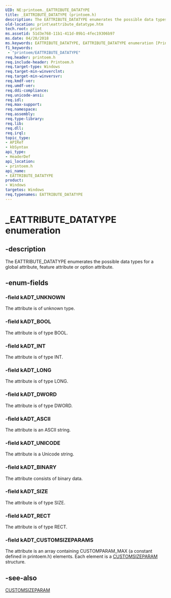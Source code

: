 ```yaml
---
UID: NE:printoem._EATTRIBUTE_DATATYPE
title: _EATTRIBUTE_DATATYPE (printoem.h)
description: The EATTRIBUTE_DATATYPE enumerates the possible data types for a global attribute, feature attribute or option attribute.
old-location: print\eattribute_datatype.htm
tech.root: print
ms.assetid: 51d3e768-11b1-411d-89b1-4fec19306b97
ms.date: 04/20/2018
ms.keywords: EATTRIBUTE_DATATYPE, EATTRIBUTE_DATATYPE enumeration [Print Devices], _EATTRIBUTE_DATATYPE, kADT_ASCII, kADT_BINARY, kADT_BOOL, kADT_CUSTOMSIZEPARAMS, kADT_DWORD, kADT_INT, kADT_LONG, kADT_RECT, kADT_SIZE, kADT_UNICODE, kADT_UNKNOWN, print.eattribute_datatype, print_unidrv-pscript_allplugins_6cda9036-f339-4700-808e-06c8867e5ba0.xml, printoem/EATTRIBUTE_DATATYPE, printoem/kADT_ASCII, printoem/kADT_BINARY, printoem/kADT_BOOL, printoem/kADT_CUSTOMSIZEPARAMS, printoem/kADT_DWORD, printoem/kADT_INT, printoem/kADT_LONG, printoem/kADT_RECT, printoem/kADT_SIZE, printoem/kADT_UNICODE, printoem/kADT_UNKNOWN
f1_keywords:
 - "printoem/EATTRIBUTE_DATATYPE"
req.header: printoem.h
req.include-header: Printoem.h
req.target-type: Windows
req.target-min-winverclnt: 
req.target-min-winversvr: 
req.kmdf-ver: 
req.umdf-ver: 
req.ddi-compliance: 
req.unicode-ansi: 
req.idl: 
req.max-support: 
req.namespace: 
req.assembly: 
req.type-library: 
req.lib: 
req.dll: 
req.irql: 
topic_type:
- APIRef
- kbSyntax
api_type:
- HeaderDef
api_location:
- printoem.h
api_name:
- EATTRIBUTE_DATATYPE
product:
- Windows
targetos: Windows
req.typenames: EATTRIBUTE_DATATYPE
---
```


# _EATTRIBUTE_DATATYPE enumeration


## -description


The EATTRIBUTE_DATATYPE enumerates the possible data types for a global attribute, feature attribute or option attribute.


## -enum-fields




### -field kADT_UNKNOWN

The attribute is of unknown type.


### -field kADT_BOOL

The attribute is of type BOOL.


### -field kADT_INT

The attribute is of type INT.


### -field kADT_LONG

The attribute is of type LONG.


### -field kADT_DWORD

The attribute is of type DWORD.


### -field kADT_ASCII

The attribute is an ASCII string. 


### -field kADT_UNICODE

The attribute is a Unicode string.


### -field kADT_BINARY

The attribute consists of binary data.


### -field kADT_SIZE

The attribute is of type SIZE.


### -field kADT_RECT

The attribute is of type RECT.


### -field kADT_CUSTOMSIZEPARAMS

The attribute is an array containing CUSTOMPARAM_MAX (a constant defined in printoem.h) elements. Each element is a <a href="https://docs.microsoft.com/windows-hardware/drivers/ddi/printoem/ns-printoem-_customsizeparam">CUSTOMSIZEPARAM</a> structure.


## -see-also




<a href="https://docs.microsoft.com/windows-hardware/drivers/ddi/printoem/ns-printoem-_customsizeparam">CUSTOMSIZEPARAM</a>
 

 

